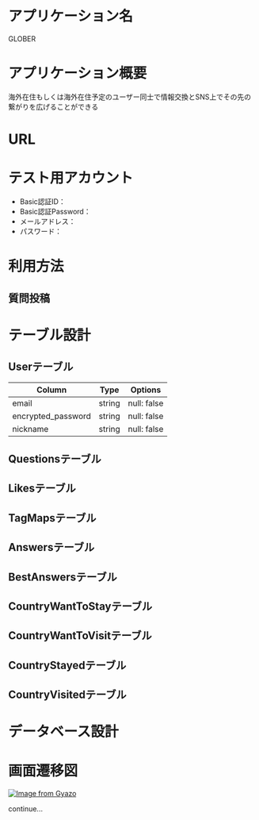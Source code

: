# アプリケーション名
GLOBER

# アプリケーション概要
海外在住もしくは海外在住予定のユーザー同士で情報交換とSNS上でその先の繋がりを広げることができる

# URL

# テスト用アカウント
- Basic認証ID：
- Basic認証Password：
- メールアドレス：
- パスワード：

# 利用方法
## 質問投稿

# テーブル設計
## Userテーブル
| Column                | Type          | Options                            |
| --------------------- | ------------- | ---------------------------------- |
| email                 | string        | null: false                        |
| encrypted_password    | string        | null: false                        |
| nickname              | string        | null: false                        |


## Questionsテーブル

## Likesテーブル

## TagMapsテーブル

## Answersテーブル

## BestAnswersテーブル

## CountryWantToStayテーブル

## CountryWantToVisitテーブル

## CountryStayedテーブル

## CountryVisitedテーブル

# データベース設計


# 画面遷移図
[![Image from Gyazo](https://i.gyazo.com/9377f8b8384a59a5707a9380795e2dfe.png)](https://gyazo.com/9377f8b8384a59a5707a9380795e2dfe)



continue...
